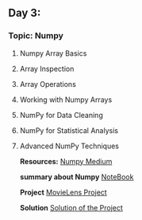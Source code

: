 ## Day 3:
### Topic: Numpy
1. Numpy Array Basics
2. Array Inspection
3. Array Operations
4. Working with Numpy Arrays
5. NumPy for Data Cleaning
6. NumPy for Statistical Analysis
7. Advanced NumPy Techniques

   
   **Resources:**  [Numpy Medium](https://medium.com/geekculture/a-complete-guide-on-numpy-for-machine-learning-fd4ec1f168b7)

   **summary about Numpy** [NoteBook](https://github.com/HassaneSkikri/Step_by_Step_to_Learn_Data_Science/blob/main/Day%203%20-Numpy%20for%20ML/NumPy_Notebook.ipynb)

   **Project**   [MovieLens Project](https://github.com/HassaneSkikri/Step_by_Step_to_Learn_Data_Science/blob/main/Day%203%20-Numpy%20for%20ML/MovieLens%20Project.ipynb)
   
   **Solution**  [Solution of the Project](https://www.kaggle.com/code/hassaneskikri/movielens-project-solution/notebook?scriptVersionId=157606919](https://www.kaggle.com/code/hassaneskikri/movielens-project-solution/notebook?scriptVersionId=157606919)https://www.kaggle.com/code/hassaneskikri/movielens-project-solution/notebook?scriptVersionId=157606919)
